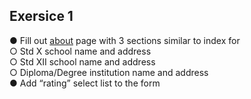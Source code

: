   
## Exersice 1 
● Fill out [about](https://github.com/JoywinFaleiro/HTML/blob/main/about.html) page with 3 sections similar to index for <br>
○ Std X school name and address<br>
○ Std XII school name and address<br>
○ Diploma/Degree institution name and address<br>
● Add “rating” select list to the form <br>
